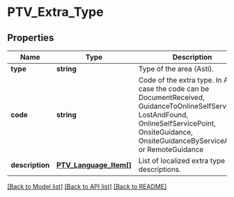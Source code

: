 # PTV_Extra_Type

## Properties
Name | Type | Description | Notes
------------ | ------------- | ------------- | -------------
**type** | **string** | Type of the area (Asti). | [optional] 
**code** | **string** | Code of the extra type.   In Asti case the code can be DocumentReceived, GuidanceToOnlineSelfService, LostAndFound, OnlineSelfServicePoint,   OnsiteGuidance, OnsiteGuidanceByServiceAuthor or RemoteGuidance | [optional] 
**description** | [**PTV_Language_Item[]**](PTV_Language_Item.md) | List of localized extra type descriptions. | [optional] 

[[Back to Model list]](../README.md#documentation-for-models) [[Back to API list]](../README.md#documentation-for-api-endpoints) [[Back to README]](../README.md)


